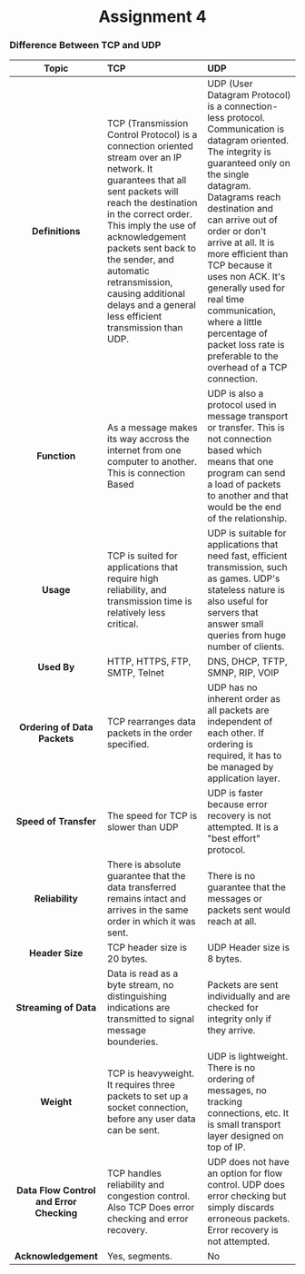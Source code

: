 <h1 align="center">Assignment 4</h1>

### Difference Between TCP and UDP

|Topic|TCP|UDP|
|:-----:|:---|:---|
|**Definitions**|TCP (Transmission Control Protocol) is a connection oriented stream over an IP network. It guarantees that all sent packets will reach the destination in the correct order. This imply the use of acknowledgement packets sent back to the sender, and automatic retransmission, causing additional delays and a general less efficient transmission than UDP.|UDP (User Datagram Protocol) is a connection-less protocol. Communication is datagram oriented. The integrity is guaranteed only on the single datagram. Datagrams reach destination and can arrive out of order or don't arrive at all. It is more efficient than TCP because it uses non ACK. It's generally used for real time communication, where a little percentage of packet loss rate is preferable to the overhead of a TCP connection.|
|**Function**|As a message makes its way accross the internet from one computer to another. This is connection Based|UDP is also a protocol used in message transport or transfer. This is not connection based which means that one program can send a load of packets to another and that would be the end of the relationship.|
|**Usage**|TCP is suited for applications that require high reliability, and transmission time is relatively less critical.|UDP is suitable for applications that need fast, efficient transmission, such as games. UDP's stateless nature is also useful for servers that answer small queries from huge number of clients.|
|**Used By**|HTTP, HTTPS, FTP, SMTP, Telnet|DNS, DHCP, TFTP, SMNP, RIP, VOIP|
|**Ordering of Data Packets**|TCP rearranges data packets in the order specified.|UDP has no inherent order as all packets are independent of each other. If ordering is required, it has to be managed by application layer.|
|**Speed of Transfer**|The speed for TCP is slower than UDP|UDP is faster because error recovery is not attempted. It is a "best effort" protocol.|
|**Reliability**|There is absolute guarantee that the data transferred remains intact and arrives in the same order in which it was sent.|There is no guarantee that the messages or packets sent would reach at all.|
|**Header Size**|TCP header size is 20 bytes.|UDP Header size is 8 bytes.|
|**Streaming of Data**|Data is read as a byte stream, no distinguishing indications are transmitted to signal message bounderies.|Packets are sent individually and are checked for integrity only if they arrive.|
|**Weight**|TCP is heavyweight. It requires three packets to set up a socket connection, before any user data can be sent.|UDP is lightweight. There is no ordering of messages, no tracking connections, etc. It is small transport layer designed on top of IP.|
|**Data Flow Control and Error Checking**|TCP handles reliability and congestion control. Also TCP Does error checking and error recovery.|UDP does not have an option for flow control. UDP does error checking but simply discards erroneous packets. Error recovery is not attempted.|
|**Acknowledgement**|Yes, segments.|No|
